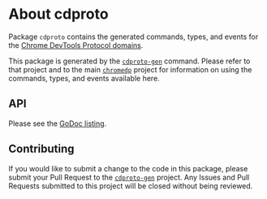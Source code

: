 # About cdproto

Package `cdproto` contains the generated commands, types, and events for the
[Chrome DevTools Protocol domains][devtools-protocol].

This package is generated by the [`cdproto-gen`][cdproto-gen] command.  Please
refer to that project and to the main [`chromedp`][chromedp] project for
information on using the commands, types, and events available here.

## API

Please see the [GoDoc listing][godoc].

## Contributing

If you would like to submit a change to the code in this package, please submit
your Pull Request to the [`cdproto-gen`][cdproto-gen] project. Any Issues and
Pull Requests submitted to this project will be closed without being reviewed.

[devtools-protocol]: https://chromedevtools.github.io/devtools-protocol/
[cdproto-gen]: https://github.com/bootgo/cdproto-gen
[chromedp]: https://github.com/chromedp/chromedp
[godoc]: https://godoc.org/github.com/bootgo/cdproto
